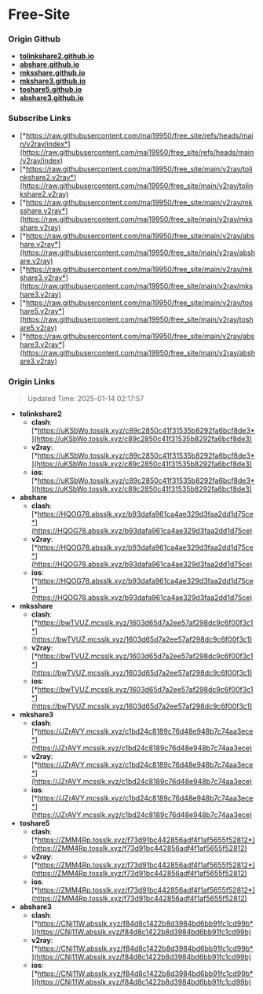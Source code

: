 # Free-Site

### Origin Github

- [**tolinkshare2.github.io**](https://github.com/tolinkshare2/tolinkshare2.github.io)
- [**abshare.github.io**](https://github.com/abshare/abshare.github.io)
- [**mksshare.github.io**](https://github.com/mksshare/mksshare.github.io)
- [**mkshare3.github.io**](https://github.com/mkshare3/mkshare3.github.io)
- [**toshare5.github.io**](https://github.com/toshare5/toshare5.github.io)
- [**abshare3.github.io**](https://github.com/abshare3/abshare3.github.io)

### Subscribe Links

- [*https://raw.githubusercontent.com/mai19950/free_site/refs/heads/main/v2ray/index*](https://raw.githubusercontent.com/mai19950/free_site/refs/heads/main/v2ray/index)
- [*https://raw.githubusercontent.com/mai19950/free_site/main/v2ray/tolinkshare2.v2ray*](https://raw.githubusercontent.com/mai19950/free_site/main/v2ray/tolinkshare2.v2ray)
- [*https://raw.githubusercontent.com/mai19950/free_site/main/v2ray/mksshare.v2ray*](https://raw.githubusercontent.com/mai19950/free_site/main/v2ray/mksshare.v2ray)
- [*https://raw.githubusercontent.com/mai19950/free_site/main/v2ray/abshare.v2ray*](https://raw.githubusercontent.com/mai19950/free_site/main/v2ray/abshare.v2ray)
- [*https://raw.githubusercontent.com/mai19950/free_site/main/v2ray/mkshare3.v2ray*](https://raw.githubusercontent.com/mai19950/free_site/main/v2ray/mkshare3.v2ray)
- [*https://raw.githubusercontent.com/mai19950/free_site/main/v2ray/toshare5.v2ray*](https://raw.githubusercontent.com/mai19950/free_site/main/v2ray/toshare5.v2ray)
- [*https://raw.githubusercontent.com/mai19950/free_site/main/v2ray/abshare3.v2ray*](https://raw.githubusercontent.com/mai19950/free_site/main/v2ray/abshare3.v2ray)

### Origin Links

> Updated Time: 2025-01-14 02:17:57

- **tolinkshare2**
  - **clash**: [*https://uKSbWo.tosslk.xyz/c89c2850c41f31535b8292fa6bcf8de3*](https://uKSbWo.tosslk.xyz/c89c2850c41f31535b8292fa6bcf8de3)
  - **v2ray**: [*https://uKSbWo.tosslk.xyz/c89c2850c41f31535b8292fa6bcf8de3*](https://uKSbWo.tosslk.xyz/c89c2850c41f31535b8292fa6bcf8de3)
  - **ios**: [*https://uKSbWo.tosslk.xyz/c89c2850c41f31535b8292fa6bcf8de3*](https://uKSbWo.tosslk.xyz/c89c2850c41f31535b8292fa6bcf8de3)
- **abshare**
  - **clash**: [*https://HQOG78.absslk.xyz/b93dafa961ca4ae329d3faa2dd1d75ce*](https://HQOG78.absslk.xyz/b93dafa961ca4ae329d3faa2dd1d75ce)
  - **v2ray**: [*https://HQOG78.absslk.xyz/b93dafa961ca4ae329d3faa2dd1d75ce*](https://HQOG78.absslk.xyz/b93dafa961ca4ae329d3faa2dd1d75ce)
  - **ios**: [*https://HQOG78.absslk.xyz/b93dafa961ca4ae329d3faa2dd1d75ce*](https://HQOG78.absslk.xyz/b93dafa961ca4ae329d3faa2dd1d75ce)
- **mksshare**
  - **clash**: [*https://bwTVUZ.mcsslk.xyz/1603d65d7a2ee57af298dc9c6f00f3c1*](https://bwTVUZ.mcsslk.xyz/1603d65d7a2ee57af298dc9c6f00f3c1)
  - **v2ray**: [*https://bwTVUZ.mcsslk.xyz/1603d65d7a2ee57af298dc9c6f00f3c1*](https://bwTVUZ.mcsslk.xyz/1603d65d7a2ee57af298dc9c6f00f3c1)
  - **ios**: [*https://bwTVUZ.mcsslk.xyz/1603d65d7a2ee57af298dc9c6f00f3c1*](https://bwTVUZ.mcsslk.xyz/1603d65d7a2ee57af298dc9c6f00f3c1)
- **mkshare3**
  - **clash**: [*https://JZrAVY.mcsslk.xyz/c1bd24c8189c76d48e948b7c74aa3ece*](https://JZrAVY.mcsslk.xyz/c1bd24c8189c76d48e948b7c74aa3ece)
  - **v2ray**: [*https://JZrAVY.mcsslk.xyz/c1bd24c8189c76d48e948b7c74aa3ece*](https://JZrAVY.mcsslk.xyz/c1bd24c8189c76d48e948b7c74aa3ece)
  - **ios**: [*https://JZrAVY.mcsslk.xyz/c1bd24c8189c76d48e948b7c74aa3ece*](https://JZrAVY.mcsslk.xyz/c1bd24c8189c76d48e948b7c74aa3ece)
- **toshare5**
  - **clash**: [*https://ZMM4Rp.tosslk.xyz/f73d91bc442856adf4f1af5655f52812*](https://ZMM4Rp.tosslk.xyz/f73d91bc442856adf4f1af5655f52812)
  - **v2ray**: [*https://ZMM4Rp.tosslk.xyz/f73d91bc442856adf4f1af5655f52812*](https://ZMM4Rp.tosslk.xyz/f73d91bc442856adf4f1af5655f52812)
  - **ios**: [*https://ZMM4Rp.tosslk.xyz/f73d91bc442856adf4f1af5655f52812*](https://ZMM4Rp.tosslk.xyz/f73d91bc442856adf4f1af5655f52812)
- **abshare3**
  - **clash**: [*https://CNj11W.absslk.xyz/f84d8c1422b8d3984bd6bb91fc1cd99b*](https://CNj11W.absslk.xyz/f84d8c1422b8d3984bd6bb91fc1cd99b)
  - **v2ray**: [*https://CNj11W.absslk.xyz/f84d8c1422b8d3984bd6bb91fc1cd99b*](https://CNj11W.absslk.xyz/f84d8c1422b8d3984bd6bb91fc1cd99b)
  - **ios**: [*https://CNj11W.absslk.xyz/f84d8c1422b8d3984bd6bb91fc1cd99b*](https://CNj11W.absslk.xyz/f84d8c1422b8d3984bd6bb91fc1cd99b)
